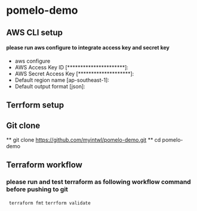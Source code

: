 # pomelo-demo

## AWS CLI setup
#### please run aws configure to integrate access key and secret key
* aws configure 
* AWS Access Key ID [**********************]:
* AWS Secret Access Key [********************]:
* Default region name [ap-southeast-1]:
* Default output format [json]:


## Terrform setup

## Git clone
** git clone https://github.com/myintwl/pomelo-demo.git
** cd pomelo-demo 

## Terraform workflow

### please run and test terraform as following workflow command before pushing to git
``` terraform fmt```
``` terrform validate ```
